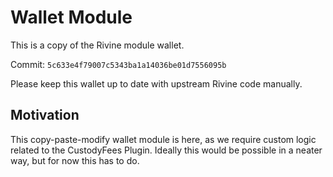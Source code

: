 # Wallet Module

This is a copy of the Rivine module wallet.

Commit: `5c633e4f79007c5343ba1a14036be01d7556095b`

Please keep this wallet up to date with upstream Rivine code manually.

## Motivation

This copy-paste-modify wallet module is here,
as we require custom logic related to the CustodyFees Plugin.
Ideally this would be possible in a neater way, but for now this has to do.

